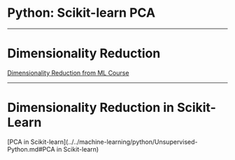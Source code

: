 # Python: Scikit-learn PCA
---

# Dimensionality Reduction

[Dimensionality Reduction from ML Course](../../machine-learning/generic/Unsupervised-Dimensionality-Reduction.md)

---

# Dimensionality Reduction in Scikit-Learn

[PCA in Scikit-learn](../../machine-learning/python/Unsupervised-Python.md#PCA in Scikit-learn)

 
